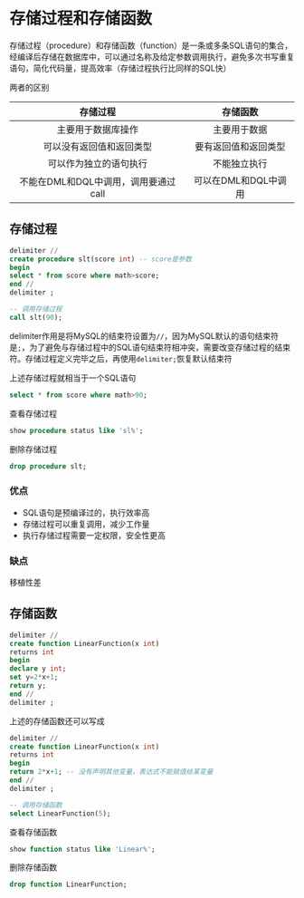 # 存储过程和存储函数

存储过程（procedure）和存储函数（function）是一条或多条SQL语句的集合，经编译后存储在数据库中，可以通过名称及给定参数调用执行，避免多次书写重复语句，简化代码量，提高效率（存储过程执行比同样的SQL快）

两者的区别

|               存储过程               |       存储函数       |
| :----------------------------------: | :------------------: |
|          主要用于数据库操作          |     主要用于数据     |
|       可以没有返回值和返回类型       | 要有返回值和返回类型 |
|        可以作为独立的语句执行        |     不能独立执行     |
| 不能在DML和DQL中调用，调用要通过call | 可以在DML和DQL中调用 |

## 存储过程

```sql
delimiter //
create procedure slt(score int) -- score是参数
begin
select * from score where math>score;
end //
delimiter ;

-- 调用存储过程
call slt(90);
```

delimiter作用是将MySQL的结束符设置为`//`，因为MySQL默认的语句结束符是`;`，为了避免与存储过程中的SQL语句结束符相冲突，需要改变存储过程的结束符。存储过程定义完毕之后，再使用`delimiter;`恢复默认结束符

上述存储过程就相当于一个SQL语句

```sql
select * from score where math>90;
```

查看存储过程

```sql
show procedure status like 'sl%';
```

删除存储过程

```sql
drop procedure slt;
```

### 优点

* SQL语句是预编译过的，执行效率高
* 存储过程可以重复调用，减少工作量
* 执行存储过程需要一定权限，安全性更高

### 缺点

移植性差

## 存储函数

```sql
delimiter //
create function LinearFunction(x int)
returns int
begin 
declare y int;
set y=2*x+1;
return y;
end //
delimiter ;
```

上述的存储函数还可以写成

```sql
delimiter //
create function LinearFunction(x int)
returns int
begin 
return 2*x+1; -- 没有声明其他变量，表达式不能赋值给某变量
end //
delimiter ;

-- 调用存储函数
select LinearFunction(5);
```

查看存储函数

```sql
show function status like 'Linear%';
```

删除存储函数

```sql
drop function LinearFunction;
```

